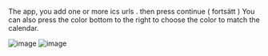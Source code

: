 The app, you add one or more ics urls . then press  continue ( fortsätt )
You can also press the color bottom to the right to choose the color to match the calendar.

![image](https://github.com/user-attachments/assets/08deb059-21aa-403b-bb98-8349fcde0e55)
![image](https://github.com/user-attachments/assets/4371f074-bfd2-4d15-aae3-477bf4b1e9c5)
